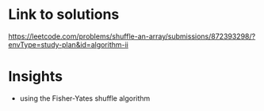 # Link to solutions
https://leetcode.com/problems/shuffle-an-array/submissions/872393298/?envType=study-plan&id=algorithm-ii

# Insights
* using the Fisher-Yates shuffle algorithm